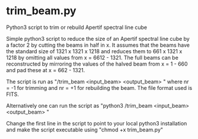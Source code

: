# trim_beam.py
Python3 script to trim or rebuild Apertif spectral line cube

Simple python3 script to reduce the size of an Apertif spectral line 
cube by a factor 2 by cutting the beams in half in x.
It assumes that the beams have the standard size of 1321 x 1321 x 1218
and reduces them to 661 x 1321 x 1218 by omitting all values from
x = 6612 - 1321.
The full beams can be reconstructed by mirroring the values of the 
halved beam from x = 1 - 660 and pad these at x = 662 - 1321.

The script is run as "<path>/trim_beam <input_beam> <output_beam> <nr>" 
where nr = -1 for trimming and nr = +1 for rebuilding the beam.
The file format used is FITS.

Alternatively one can run the script as "python3 <path>/trim_beam <input_beam> <output_beam> <nr>"   
  
Change the first line in the script to point to your local python3
installation and make the script executable using "chmod +x trim_beam.py"
